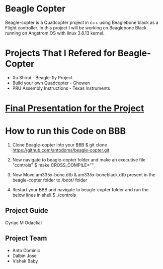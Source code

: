 # Beagle Copter

Beagle-copter is a Quadcopter project in c++ using Beaglebone black as a Flight controller. In this project I will be working on Beaglebone Black running on Angstrom OS with linux 3.8.13 kernel. 


# Projects That I Refered for Beagle-Copter

* Xu Shirui - Beagle-fly Project
* Build your own Quadcopter - Ghowen
* PRU Assembly Instructions - Texas Instruments


# [Final Presentation for the Project](http://antodominic.com.au/beagle-copter/)


# How to run this Code on BBB

1) Clone Beagle-copter into your BBB 
$ git clone https://github.com/antodoms/beagle-copter.git

2) Now navigate to beagle-copter folder and make an executive file "controls"
$ make CROSS_COMPILE=""

3) Now Move am335x-bone.dtb & am335x-boneblack.dtb present in the beagle-copter folder to /boot/  folder

4) Restart your BBB and navigate to beagle-copter folder and run the below lines in shell
$ ./controls




## Project Guide
Cyriac M Odackal


## Project Team
* Anto Dominic
* Dalbin Jose
* Vishak Baby
